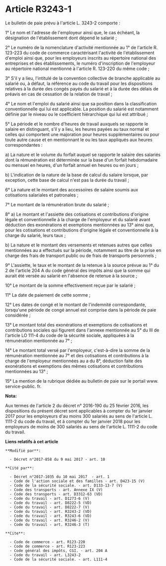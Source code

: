 # Article R3243-1

Le bulletin de paie prévu à l'article L. 3243-2 comporte : 

1° Le nom et l'adresse de l'employeur ainsi que, le cas échéant, la désignation de l'établissement dont dépend le salarié ; 

2° Le numéro de la nomenclature d'activité mentionnée au 1° de l'article R. 123-223 du code de commerce caractérisant
l'activité de l'établissement d'emploi ainsi que, pour les employeurs inscrits au répertoire national des entreprises et des
établissements, le numéro d'inscription de l'employeur au répertoire national mentionné à l'article R. 123-220 du même
code ; 

3° S'il y a lieu, l'intitulé de la convention collective de branche applicable au salarié ou, à défaut, la référence au code
du travail pour les dispositions relatives à la durée des congés payés du salarié et à la durée des délais de préavis en cas
de cessation de la relation de travail ; 

4° Le nom et l'emploi du salarié ainsi que sa position dans la classification conventionnelle qui lui est applicable. La
position du salarié est notamment définie par le niveau ou le coefficient hiérarchique qui lui est attribué ; 

5° La période et le nombre d'heures de travail auxquels se rapporte le salaire en distinguant, s'il y a lieu, les heures
payées au taux normal et celles qui comportent une majoration pour heures supplémentaires ou pour toute autre cause et en
mentionnant le ou les taux appliqués aux heures correspondantes : 

a) La nature et le volume du forfait auquel se rapporte le salaire des salariés dont la rémunération est déterminée sur la
base d'un forfait hebdomadaire ou mensuel en heures, d'un forfait annuel en heures ou en jours ; 

b) L'indication de la nature de la base de calcul du salaire lorsque, par exception, cette base de calcul n'est pas la durée
du travail ; 

6° La nature et le montant des accessoires de salaire soumis aux cotisations salariales et patronales ; 

7° Le montant de la rémunération brute du salarié ; 

8° a) Le montant et l'assiette des cotisations et contributions d'origine légale et conventionnelle à la charge de
l'employeur et du salarié avant déduction des exonérations et exemptions mentionnées au 13° ainsi que, pour les cotisations
et contributions d'origine légale et conventionnelle à la charge du salarié, leurs taux ; 

b) La nature et le montant des versements et retenues autres que celles mentionnées au a effectués sur la période, notamment
au titre de la prise en charge des frais de transport public ou de frais de transports personnels ; 

9° L'assiette, le taux et le montant de la retenue à la source prévue au 1° du 2 de l'article 204 A du code général des
impôts ainsi que la somme qui aurait été versée au salarié en l'absence de retenue à la source ; 

10° Le montant de la somme effectivement reçue par le salarié ; 

11° La date de paiement de cette somme ; 

12° Les dates de congé et le montant de l'indemnité correspondante, lorsqu'une période de congé annuel est comprise dans la
période de paie considérée ; 

13° Le montant total des exonérations et exemptions de cotisations et contributions sociales qui figurent dans l'annexe
mentionnée au 5° du III de l'article LO 111-4 du code de la sécurité sociale, appliquées à la rémunération mentionnée au
7° ; 

14° Le montant total versé par l'employeur, c'est-à-dire la somme de la rémunération mentionnée au 7° et des cotisations et
contributions à la charge de l'employeur mentionnées au a du 8°, déduction faite des exonérations et exemptions des mêmes
cotisations et contributions mentionnées au 13° ; 

15° La mention de la rubrique dédiée au bulletin de paie sur le portail  www. service-public. fr.

**Nota:**

Aux termes de l'article 2 du décret n° 2016-190 du 25 février 2016, les dispositions du présent décret sont applicables à
compter du 1er janvier 2017 pour les employeurs d'au moins 300 salariés au sens de l'article L. 1111-2 du code du travail, et
à compter du 1er janvier 2018 pour les employeurs de moins de 300 salariés au sens de l'article L. 1111-2 du code du travail.

**Liens relatifs à cet article**

	**Modifié par**:

	  - Décret n°2017-858 du 9 mai 2017 - art. 10

	**Cité par**:

	  - Décret n°2017-1035 du 10 mai 2017  - art. 1
	  - Code de l'action sociale et des familles - art. D423-15 (V)
	  - Code de la sécurité sociale. - art. D133-13-7 (V)
	  - Code des transports - art. Annexe IX (V)
	  - Code des transports - art. D3312-63 (VD)
	  - Code du travail - art. D1273-6 (V)
	  - Code du travail - art. D8222-5 (VD)
	  - Code du travail - art. D8222-7 (V)
	  - Code du travail - art. R3243-2 (VD)
	  - Code du travail - art. R3243-6 (VD)
	  - Code du travail - art. R3246-2 (V)
	  - Code du travail - art. R3246-3 (T)

	**Cite**:

	  - Code de commerce - art. R123-220
	  - Code de commerce - art. R123-223
	  - Code général des impôts, CGI. - art. 204 A
	  - Code du travail - art. L3243-2
	  - Code de la sécurité sociale. - art. L111-4
